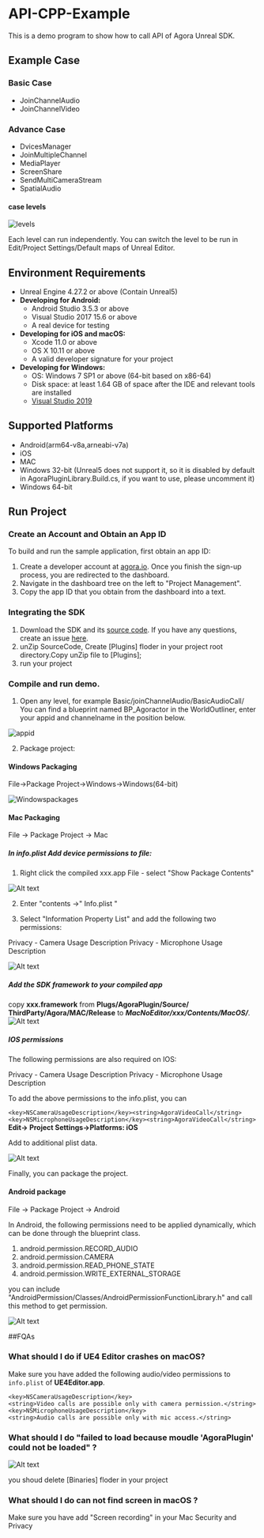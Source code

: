 # API-CPP-Example
This is a demo program to show how to call API of Agora Unreal SDK.
## Example Case

### Basic Case
- JoinChannelAudio
- JoinChannelVideo
### Advance Case
- DvicesManager
- JoinMultipleChannel
- MediaPlayer
- ScreenShare
- SendMultiCameraStream
- SpatialAudio

#### case levels

![levels](ReadmePicture/levels.jpg)

Each level can run independently.
You can switch the level to be run in Edit/Project Settings/Default maps of Unreal Editor.


## Environment Requirements
- Unreal Engine 4.27.2 or above (Contain Unreal5)
- **Developing for Android:**
  - Android Studio 3.5.3 or above
  - Visual Studio 2017 15.6 or above
  - A real device for testing
- **Developing for iOS and macOS:**
  - Xcode 11.0 or above
  - OS X 10.11 or above
  - A valid developer signature for your project
- **Developing for Windows:**
    - OS: Windows 7 SP1 or above (64-bit based on x86-64)
    - Disk space: at least 1.64 GB of space after the IDE and relevant tools are installed
    - [Visual Studio 2019](https://visualstudio.microsoft.com/zh-hans/downloads/)


## Supported Platforms

- Android(arm64-v8a,arneabi-v7a)
- iOS
- MAC
- Windows 32-bit (Unreal5 does not support it, so it is disabled by default in AgoraPluginLibrary.Build.cs, if you want to use, please uncomment it)
- Windows 64-bit




## Run Project 

### Create an Account and Obtain an App ID 

To build and run the sample application, first obtain an app ID:

1) Create a developer account at [agora.io](https://console.agora.io/projects?isTrusted=true). Once you finish the sign-up process, you are redirected to the dashboard.
2) Navigate in the dashboard tree on the left to "Project Management".
3) Copy the app ID that you obtain from the dashboard into a text.

### Integrating the SDK

1. Download the SDK and its [source code](https://www.baidu.com). If you have any questions, create an issue [here](https://github.com/AgoraIO-Extensions/Agora-Unreal-SDK-CPP-NG/issues).
2. unZip SourceCode, Create [Plugins] floder in your project root directory.Copy unZip file to [Plugins];
3. run your project

### Compile and run demo. 

1) Open any level, for example Basic/joinChannelAudio/BasicAudioCall/ You can find a blueprint named BP_Agoractor in the WorldOutliner, enter your appid and channelname in the position below.
  
![appid](ReadmePicture/appid.jpg)

2) Package project:

#### Windows Packaging

File->Package Project->Windows->Windows(64-bit)

![Windowspackages](ReadmePicture/windowspackage.jpg)

#### Mac Packaging

File -> Package Project -> Mac

##### In info.plist Add device permissions to file:

1. Right click the compiled xxx.app File - select "Show Package Contents"

![Alt text](ReadmePicture/Mac_package_add_permission.png?raw=true "PackageProject")

2. Enter "contents ->" Info.plist "

3. Select "Information Property List" and add the following two permissions:

Privacy - Camera Usage Description
Privacy - Microphone Usage Description

![Alt text](ReadmePicture/Mac_package_add_permission2.png?raw=true "PackageProject")


##### Add the SDK framework to your compiled app

copy **xxx.framework** from **Plugs/AgoraPlugin/Source/ ThirdParty/Agora/MAC/Release** to ***MacNoEditor/xxx/Contents/MacOS/***.
![Alt text](ReadmePicture/Mac_package_add_framework.png?raw=true "PackageProject")

##### IOS permissions
The following permissions are also required on IOS:

Privacy - Camera Usage Description
Privacy - Microphone Usage Description


To add the above permissions to the info.plist, you can

`<key>NSCameraUsageDescription</key><string>AgoraVideoCall</string> <key>NSMicrophoneUsageDescription</key><string>AgoraVideoCall</string>`
**Edit-> Project Settings->Platforms: iOS**

Add to additional plist data.

![Alt text](ReadmePicture/iOS_add_permission.png?raw=true "PackageProject")

Finally, you can package the project.

#### Android package

File -> Package Project -> Android

In Android, the following permissions need to be applied dynamically, which can be done through the blueprint class.

1. android.permission.RECORD_AUDIO
2. android.permission.CAMERA
3. android.permission.READ_PHONE_STATE
4. android.permission.WRITE_EXTERNAL_STORAGE

you can include "AndroidPermission/Classes/AndroidPermissionFunctionLibrary.h" and call this method to get permission.

![Alt text](ReadmePicture/Androidperimission.jpg?raw=true "PackageProject")

##FQAs

### What should I do if UE4 Editor crashes on macOS?
Make sure you have added the following audio/video permissions to `info.plist` of **UE4Editor.app**.
```
<key>NSCameraUsageDescription</key>
<string>Video calls are possible only with camera permission.</string>
<key>NSMicrophoneUsageDescription</key>
<string>Audio calls are possible only with mic access.</string>
```
### What should I do "failed to load because moudle 'AgoraPlugin' could not be loaded" ?

![Alt text](ReadmePicture/import_error.jpg?raw=true "PackageProject")

you shoud delete [Binaries] floder in your project

### What should I do can not find screen in macOS ?
 
Make sure you have add "Screen recording" in your Mac Security and Privacy